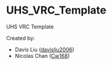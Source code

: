 # UHS_VRC_Template
UHS VRC Template

Created by:
- Davis Liu ([davisliu2006](https://github.com/davisliu2006))
- Nicolas Chan ([Cw168](https://github.com/Cw168))

